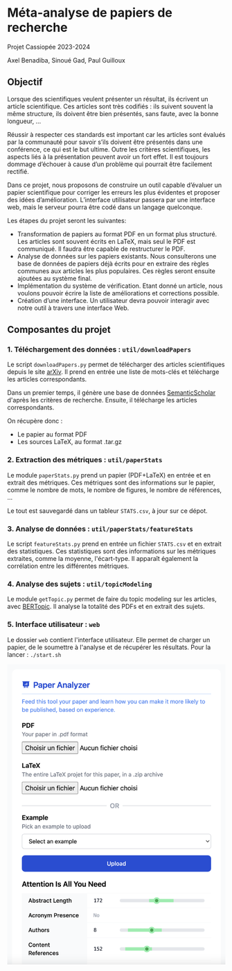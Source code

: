 # Méta-analyse de papiers de recherche

Projet Cassiopée 2023-2024

Axel Benadiba, Sinoué Gad, Paul Guilloux

## Objectif

Lorsque des scientifiques veulent présenter un résultat, ils écrivent un article scientifique. Ces articles sont très codifiés : ils suivent souvent la même structure, ils doivent être bien présentés, sans faute, avec la bonne longueur, ...

Réussir à respecter ces standards est important car les articles sont évalués par la communauté pour savoir s’ils doivent être présentés dans une conférence, ce qui est le but ultime. Outre les critères scientifiques, les aspects liés à la présentation peuvent avoir un fort effet. Il est toujours dommage d’échouer à cause d’un problème qui pourrait être facilement rectifié.

Dans ce projet, nous proposons de construire un outil capable d’évaluer un papier scientifique pour corriger les erreurs les plus évidentes et proposer des idées d’amélioration. L’interface utilisateur passera par une interface web, mais le serveur pourra être codé dans un langage quelconque.

Les étapes du projet seront les suivantes:

- Transformation de papiers au format PDF en un format plus structuré. Les articles sont souvent écrits en LaTeX, mais seul le PDF est communiqué. Il faudra être capable de restructurer le PDF.
- Analyse de données sur les papiers existants. Nous consulterons une base de données de papiers déjà écrits pour en extraire des règles communes aux articles les plus populaires. Ces règles seront ensuite ajoutées au système final.
- Implémentation du système de vérification. Etant donné un article, nous voulons pouvoir écrire la liste de améliorations et corrections possible.
- Création d’une interface. Un utilisateur devra pouvoir interagir avec notre outil à travers une interface Web.

## Composantes du projet

### 1. Téléchargement des données : `util/downloadPapers`

Le script `downloadPapers.py` permet de télécharger des articles scientifiques depuis le site [arXiv](https://arxiv.org/). Il prend en entrée une liste de mots-clés et télécharge les articles correspondants.

Dans un premier temps, il génère une base de données [SemanticScholar](https://www.semanticscholar.org/) d'après les critères de recherche. Ensuite, il télécharge les articles correspondants.

On récupère donc :

- Le papier au format PDF
- Les sources LaTeX, au format .tar.gz

### 2. Extraction des métriques : `util/paperStats`

Le module `paperStats.py` prend un papier (PDF+LaTeX) en entrée et en extrait des métriques. Ces métriques sont des informations sur le papier, comme le nombre de mots, le nombre de figures, le nombre de références, ...

Le tout est sauvegardé dans un tableur `STATS.csv`, à jour sur ce dépot.

### 3. Analyse de données : `util/paperStats/featureStats`

Le script `featureStats.py` prend en entrée un fichier `STATS.csv` et en extrait des statistiques. Ces statistiques sont des informations sur les métriques extraites, comme la moyenne, l'écart-type.
Il apparaît également la corrélation entre les différentes métriques.

### 4. Analyse des sujets : `util/topicModeling`

Le module `getTopic.py` permet de faire du topic modeling sur les articles, avec [BERTopic](https://maartengr.github.io/BERTopic/). Il analyse la totalité des PDFs et en extrait des sujets.

### 5. Interface utilisateur : `web`

Le dossier `web` contient l'interface utilisateur. Elle permet de charger un papier, de le soumettre à l'analyse et de récupérer les résultats.
Pour la lancer : `./start.sh`

![img](/.github/webapp.png)